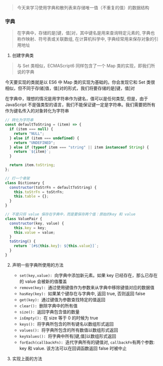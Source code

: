 > 今天来学习使用字典和散列表来存储唯一值（不重复的值）的数据结构

### 字典

> 在字典中，存储的是[键，值]对，其中键名是用来查询特定元素的, 字典也称作映射、符号表或关联数组, 在计算机科学中, 字典经常用来保存对象的引用地址

1. 创建字典类

> 与 Set 类相似，ECMAScript6 同样包含了一个 Map 类的实现，即我们所说的字典

今天要实现的类就是以 ES6 中 Map 类的实现为基础的。你会发现它和 Set 类很相似，但不同于存储[值，值]对的形式，我们将要存储的是[键，值]对

在字典中，理想的情况是用字符串作为键名，值可以是任何类型, 但是，由于 JavaScript 不是强类型的语言，我们不能保证键一定是字符串。我们需要把所有作为键名传入的对象转化为字符串

```js
// 转化为字符串
const defaultToString = (item) => {
  if (item === null) {
    return "NULL";
  } else if (item === undefined) {
    return "UNDEFINED";
  } else if (typeof item === "string" || item instanceof String) {
    return `${item}`;
  }

  return item.toString;
};
```

```js
// 打一个骨架
class Dictionary {
  constructor(toStrFn = defaultToString) {
    this.toStrFn = toStrFn;
    this.table = {};
  }
}
```

```js
// 不是只将 value 保存在字典中，而是要保存两个值：原始的key 和 value
class ValuePair {
  constructor(key, value) {
    this.key = key;
    this.value = value;
  }
  toString() {
    return `[#${this.key}: ${this.value}]`;
  }
}
```

2. 声明一些字典所使用的方法

   - `set(key,value): `向字典中添加新元素。如果 key 已经存在，那么已存在的 value 会被新的值覆盖
   - `remove(key): `通过使用键值作为参数来从字典中移除键值对应的数据值
   - `hasKey(key): `如果某个键存在与字典中, 返回 true, 否则返回 false
   - `get(key): `通过键值为参数查找特定的值返回
   - `clear(): `删除字典中的所有值
   - `size(): `返回字典包含值的数量
   - `isEmpty(): `在 size 等于 0 的时候为 true
   - `keys(): `将字典所包含的所有键名以数组形式返回
   - `values(): `将字典所包含的所有数值以数组形式返回
   - `keyValues(): `将字典中所有[键,值]以数组形式返回
   - `forEach(callbackFn): `迭代字典所有的键值对, `callbackFn`有两个参数: key 和 value. 该方法可以在回调函数返回 false 时被中止

3. 实现上面的方法

```js

```

